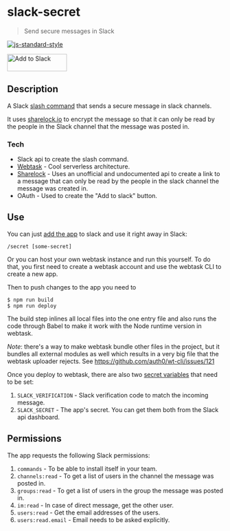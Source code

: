 # slack-secret

> Send secure messages in Slack

[![js-standard-style](https://img.shields.io/badge/code%20style-standard-brightgreen.svg)](http://standardjs.com/)

<a href="https://slack.com/oauth/authorize?scope=commands&client_id=2348108152.180459748356" target="_blank"><img alt="Add to Slack" height="40" width="139" src="https://platform.slack-edge.com/img/add_to_slack.png" srcset="https://platform.slack-edge.com/img/add_to_slack.png 1x, https://platform.slack-edge.com/img/add_to_slack@2x.png 2x" /></a>

## Description
A Slack [slash command](https://api.slack.com/slash-commands) that sends a secure message in slack channels.

It uses [sharelock.io](https://sharelock.io) to encrypt the message so that it can only be read by the people in the Slack channel that the message was posted in.

### Tech
- Slack api to create the slash command.
- [Webtask](https://webtask.io) - Cool serverless architecture.
- [Sharelock](https://sharelock.io) - Uses an unofficial and undocumented api to create a link to a message that can only be read by the people in the slack channel the message was created in.
- OAuth - Used to create the "Add to slack" button.

## Use
You can just [add the app](https://slack.com/oauth/authorize?&client_id=2348108152.180459748356&scope=commands,users:read.email,channels:read,users:read,groups:read,im:read) to slack and use it right away in Slack:
```
/secret [some-secret]
```

Or you can host your own webtask instance and run this yourself. To do that, you first need to create a webtask account and use the webtask CLI to create a new app.

Then to push changes to the app you need to
```
$ npm run build
$ npm run deploy
```
The build step inlines all local files into the one entry file and also runs the code through Babel to make it work with the Node runtime version in webtask.

*Note*: there's a way to make webtask bundle other files in the project, but it bundles all external modules as well which results in a very big file that the webtask uploader rejects. See https://github.com/auth0/wt-cli/issues/121

Once you deploy to webtask, there are also two [secret variables](https://webtask.io/docs/editor/secrets) that need to be set:
1. `SLACK_VERIFICATION` - Slack verification code to match the incoming message.
2. `SLACK_SECRET` - The app's secret.
You can get them both from the Slack api dashboard.

## Permissions
The app requests the following Slack permissions:
1. `commands` - To be able to install itself in your team.
2. `channels:read` - To get a list of users in the channel the message was posted in.
3. `groups:read` - To get a list of users in the group the message was posted in.
4. `im:read` - In case of direct message, get the other user.
5. `users:read` - Get the email addresses of the users.
6. `users:read.email` - Email needs to be asked explicitly.
